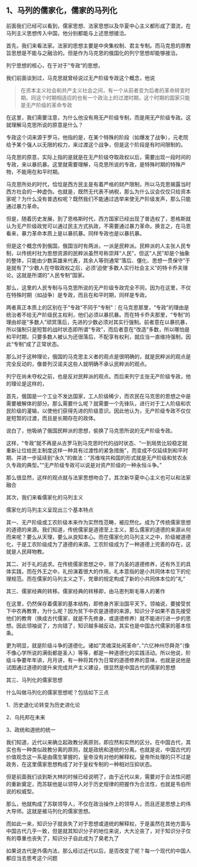 <h2>1、马列的儒家化，儒家的马列化</h2><p data-pid="3orr5PZX">前面我们已经可以看到，儒家思想、法家思想以及华夏中心主义都形成了潜流，在马列主义思想传入中国，他分别都能与上述思想接洽。</p><p data-pid="Jb4yZ2Cn">首先，我们来看法家。法家的思想主要是中央集权制、君主专制。而马克思的原教旨思想是不能与之融洽的。但是作为马克思的俄国化的列宁思想却能够接洽。</p><p data-pid="DLJA_MP3">列宁思想的核心，在于对于”专政“的思想，</p><p data-pid="Yr4LrFYN">我们前面谈到过，马克思就曾经说过无产阶级专政这个概念，他说</p><blockquote data-pid="gtE6fe3Y">在资本主义社会和共产主义社会之间，有一个从前者变为后者的革命转变时期。同这个时期相适应的也有一个政治上的过渡时期，这个时期的国家只能是无产阶级的革命专政</blockquote><p data-pid="QPyOIEMj">在这里，我们需要注意，为什么他没有用无产阶级专制，而是用无产阶级专政。这就理解马克思所说的原意是什么？</p><p data-pid="XxkZOAbP">专政这个词来源于罗马，他指的是，在某个特殊的阶段（如爆发了战争），元老院给予某个强人以无限的权力，来过渡这个战争，但是这个阶段是有时间限制的。</p><p data-pid="Ba1N1zSl">马克思的原意，实际上指的是就是在无产阶级夺取政权以后，需要出现一段时间的专政，来以暴抗暴。这里就需要理解，马克思所说的专政，是特殊时期的特殊产物，不能用在和平时期。</p><p data-pid="0TPiN0mG">马克思所处的时代，恰恰是西方民主是有着严格的财产限制，所以马克思揭露当时西方社会的一种虚伪。也就是，既然无代表不纳税，那么为什么议会仅仅只给资本家呢？为什么没有普选权呢？既然我们不能通过选举来使无产阶级发声，那么只能通过暴力革命。</p><p data-pid="druyismS">但是，随着历史发展，到了恩格斯时代，西方国家已经出现了普选权了，恩格斯就认为无产阶级政党可以通过民主方式执政，不需要通过暴力革命。换言之，在马恩看来，暴力革命本质上是以暴抗暴。同样专政也是以暴抗暴。</p><p data-pid="8o4Nj1TZ">但是这个概念传到俄国，俄国当时有两派，一派是民粹派。民粹派的人主张人民专制，以传统村社为思想资源的民粹派虽然号称崇拜“人民”，但这“人民”却是个抽象的整体，只能由少数英雄来代表，其余人等则通常“落后、僵化、思想一贯保守”于是就有了“少数人在夺取政权之后，必须‘迫使’多数人实行社会主义”的特卡乔夫理论。这就是所谓的“人民专制”国家。</p><p data-pid="MNzkBgK7">那么，这里的人民专制与马克思所说的无产阶级专政完全不同，因为在这里，不仅在特殊时期（如战争）是专政，而且在和平时期，同样是专政。</p><p data-pid="rvBPrTB-">两者真正本质上的区别在于“专政”不同于“专制”：在马克思那里，“专政”的理由是统治者不给无产阶级民主权利，他们必须以暴抗暴。而在特卡乔夫那里，“专制”的理由却是“多数人”顽冥落后，先进的少数必须对其实行强制。前者意在以暴抗暴，所以强制只是短暂的战时状态即所谓“专政”，而后者意在“改造”多数，所以哪怕是和平时期，只要多数人被认为还很落后，不配享有权利，就应当一直维持强制，因此“专制”成了正常状态。</p><p data-pid="JvEncxLO">那么对于这种理论，俄国的马克思主义者的观点是很明确的，就是民粹派的观点是完全反动的，像普列汉诺夫这些人就明确不承认民粹派的观点。</p><p data-pid="xC8B15rJ">列宁在尚未夺权之前，也是反对民粹派的观点。而后来列宁主张无产阶级专政，他的理论是这样的，</p><p data-pid="gcZZ_QsO">首先，俄国是一个工业不发达国家，工人阶级稀少，而农民在马克思的思想之中是需要被解体的部分。那么需要什么呢？就需要一个先锋队，进行对于工人阶级和农民阶级的灌输，以使他们获得先进的阶级意识。因此他认为，无产阶级专政不仅仅是短暂的过渡，而且是长期存在的政体。</p><p data-pid="3_cfApji">说白了，他吸纳了俄国民粹派的思想，偷换了马克思所说的无产阶级专政。　　</p><p data-pid="X4k-Zkkt">这样，“专政”就不再是从古罗马到马克思时代的战时状态、“一到局势比较稳定就重新让位给民主制度这样一种具有过渡性的紧急措施”，而变成不仅延续到和平时期、并进一步延续到“永久”的做法：“苏维埃共和国的形式就是无产阶级和贫农永久专政的典型。”“无产阶级专政可以说是对资产阶级的一种永恒斗争。”</p><p data-pid="xwSkofcT">那么很显然，这样的观点就与法家思想吻合了。其次新华夏中心主义也可以和法家融合</p><p data-pid="KMNM2a_F">其次，我们来看儒家化的马列主义</p><p data-pid="7T699gL9">儒家化的马列主义呈现出三个基本特点</p><p data-pid="oiZvdTCM">其一、无产阶级或工农阶级本来作为实然性范畴，被应然化。成为了传统儒家思想的道德的来源。我们知道，传统儒家是道德至上主义，那么儒家的道德的来源从何而来呢？要么从天理，要么从良知本心。而在儒家化的马列主义之中，阶级被道德化，于是工农阶级成为了道德的来源。工农阶级成为了一种道德上完善的存在，这就是人民拜物教。</p><p data-pid="8c3pO9Yf">其二、对于礼的追求。在传统儒家思想之中，除了内圣的道德修养，还有外王的具体实践，而在外王之中，礼扮演着很大的作用。礼本意指的是小共同体本位下的伦理规范。而在儒家的马列主义之下，党章的规定构成了新的小共同体本位的”礼“</p><p data-pid="nwGdlfYz">其三、儒家经典的转移。儒家经典的转移即，由马恩列斯毛等人的著作</p><p data-pid="fMyOf5IN">在这里，仍然保存着儒家的基本结构，即修身齐家治国平天下。领袖说，要接受贫下中农再教育，为什么呢？因为贫下中农是道德的来源，知识分子如果不首先接受他们的教育（换成古代儒家，就是不先修身，或道德修养）就不能进行进一步的思想。因此领袖说了，方向错了，知识越多越反动，其实也是中国古代儒家的基本信条。</p><p data-pid="2FTU26_3">更为明显，就是阶级斗争的道德化。诸如”灵魂深处闹革命“、”六亿神州尽舜尧“（像不像心学所说的满街都是圣人）等等，都是一种道德化的实践活动。所以他说，阶级斗争要年年讲，月月讲，有一种将其作为日常的道德修养的意味，也就是说他是试图通过道德的提升来完成共产主义建设，很显然是中国古代的儒家的思想</p><p data-pid="rR7MaYLg">其三、马列化的儒家思想</p><p data-pid="HgFgLga4">什么叫做马列化的儒家思想呢？包括如下三点</p><p data-pid="aPpMlWPj">1、历史退化论转变为历史进化论</p><p data-pid="Z4SFQ09J">2、乌托邦在未来</p><p data-pid="gODaEF9m">3、政统和道统的统一</p><p data-pid="5zlZL3u-">我们知道，近代以来确立起政教分离原则，即应然和实然的区分。在中国古代，其实也有一种类似政教分离的原则，就是政统和道统的分离。也就是说，中国古代的价值观念这一系是由儒生掌握的，皇帝没有对他的解释权。皇帝所处理的只不过是政务，在这里儒家思想构成了对于皇权专制的一种相对压抑状态。</p><p data-pid="oAGVGyh_">但是前面我们谈到斯大林的时候已经说明了，由于近代以来，需要对于合法性问题的重新奠定，而苏联他是以领导人对于历史规律的把握作为合法性，也就是韦伯所说的权威型。</p><p data-pid="mlHDvlZf">那么，他就构成了苏联领导人，不仅在政治操作上的领导人，而且还是思想上的伟大导师。这就是被马列化的儒家思想。</p><p data-pid="oxsOwuSo">而如此一来，知识分子就丧失了对于思想或道统的解释权，于是虽然在其他方面与中国古代几乎一致，但是就其知识分子的地位来说，大大沦丧了，对于知识分子仅有的尊重也丧失了，知识分子自此成为了臭老九了</p><p data-pid="i5kIbCgZ">如果说古代是外儒内法，那么经过近代以后，是否改变了呢？每一个现代的中国人都应当去思考这个问题</p>